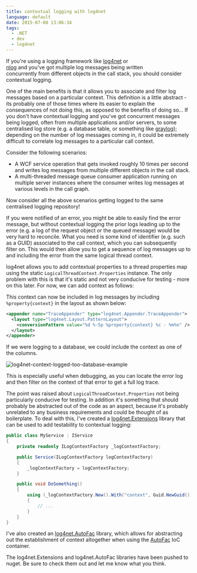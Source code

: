 ```yaml
---
title: contextual logging with log4net
language: default
date: 2015-07-08 13:06:34
tags:
  - .NET
  - dev
  - log4net
---
```


If you're using a logging framework like [log4net](https://logging.apache.org/log4net/) or [nlog](http://nlog-project.org/) and you've got multiple log messages being written concurrently from different objects in the call stack, you should consider contextual logging.

One of the main benefits is that it allows you to associate and filter log messages based on a particular context. This definition is a little abstract - its probably one of those times where its easier to explain the consequences of not doing this, as opposed to the benefits of doing so... If you don't have contextual logging and you've got concurrent messages being logged, often from multiple applications and/or servers, to some centralised log store (e.g. a database table, or something like [graylog](https://www.graylog.org/)); depending on the number of log messages coming in, it could be extremely difficult to correlate log messages to a particular call context.

Consider the following scenarios:

*   A WCF service operation that gets invoked roughly 10 times per second and writes log messages from multiple different objects in the call stack.
*   A multi-threaded message queue consumer application running on multiple server instances where the consumer writes log messages at various levels in the call graph.

Now consider all the above scenarios getting logged to the same centralised logging repository!

If you were notified of an error, you might be able to easily find the error message, but without contextual logging the prior logs leading up to the error (e.g. a log of the request object or the queued message) would be very hard to reconcile. What you need is some kind of identifier (e.g. such as a GUID) associated to the call context, which you can subsequently filter on. This would then allow you to get a sequence of log messages up to and including the error from the same logical thread context.  

log4net allows you to add contextual properties to a thread properties map using the static `LogicalThreadContext.Properties` instance. The only problem with this is that it's static and not very conducive for testing - more on this later. For now, we can add context as follows:

This context can now be included in log messages by including `%property{context}` in the layout as shown below:

```xml
<appender name="TraceAppender" type="log4net.Appender.TraceAppender">
  <layout type="log4net.Layout.PatternLayout">
    <conversionPattern value="%d %-5p %property{context} %c - %m%n" />
  </layout>
</appender>
```

If we were logging to a database, we could include the context as one of the columns.

![log4net-context-logged-too-database-example](/images/log4net-context-logged-too-database-example.png)

This is especially useful when debugging, as you can locate the error log and then filter on the context of that error to get a full log trace.

The point was raised about `LogicalThreadContext.Properties` not being particularly conducive for testing. In addition it's something that should probably be abstracted out of the code as an aspect, because it's probably unrelated to any business requirements and could be thought of as boilerplate. To deal with this, I've created a [log4net.Extensions](https://github.com/yesmarket/log4net.Extensions) library that can be used to add testability to contextual logging:

```cs
public class MyService : IService
{
    private readonly ILogContextFactory _logContextFactory;

    public Service(ILogContextFactory logContextFactory)
    {
        _logContextFactory = logContextFactory;
    }

    public void DoSomething()
    {
        using (_logContextFactory.New().With("context", Guid.NewGuid()))
        {
            // ...
        }
    }
}
```

I've also created an [log4net.AutoFac](https://github.com/yesmarket/log4net.Extensions) library, which allows for abstracting out the establishment of context altogether when using the [AutoFac](http://autofac.org/) IoC container.

The log4net.Extensions and log4net.AutoFac libraries have been pushed to nuget. Be sure to check them out and let me know what you think.
